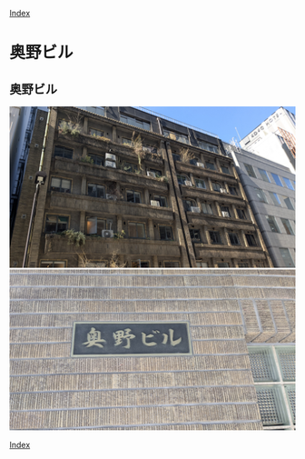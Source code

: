[Index](../index.md)
# 奥野ビル

## 奥野ビル

![alt text](PXL_20250301_043353301.RAW-01.COVER.jpg)
![alt text](PXL_20250301_043407731.RAW-01.COVER.jpg)

[Index](../index.md)